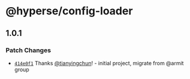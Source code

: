 # @hyperse/config-loader

## 1.0.1

### Patch Changes

- [`414e0f1`](https://github.com/hyperse-io/config-loader/commit/414e0f1ec728d97cef1cb86fd90a49128b5ef7c8) Thanks [@tianyingchun](https://github.com/tianyingchun)! - initial project, migrate from @armit group
